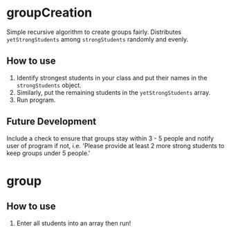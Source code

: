 # groupCreation
Simple recursive algorithm to create groups fairly. Distributes `yetStrongStudents` among `strongStudents` randomly and evenly. 

## How to use
1. Identify strongest students in your class and put their names in the `strongStudents` object.
2. Similarly, put the remaining students in the `yetStrongStudents` array. 
3. Run program. 

## Future Development
Include a check to ensure that groups stay within 3 - 5 people and notify user of program if not, i.e. 'Please provide at least 2 more strong students to keep groups under 5 people.'

# group

## How to use
1. Enter all students into an array then run!
